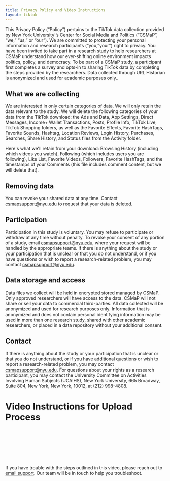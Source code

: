 ```yaml
---
title: Privacy Policy and Video Instructions
layout: tiktok
---
```

<style>
ol li {padding-bottom:15px;}  
  
</style>  

This Privacy Policy (“Policy”) pertains to the TikTok data collection provided by New York University’’s Center for Social Media and Politics (“CSMaP”, “we,” “us,” or “our”). We are committed to protecting your personal information and research participants (“you,”your”) right to privacy.
You have been invited to take part in a research study to help researchers at CSMaP understand how our ever-shifting online environment impacts politics, policy, and democracy. To be part of a CSMaP study, a participant first completes a survey and opts-in to sharing TikTok data by completing the steps provided by the researchers. Data collected through URL Historian is anonymized and used for academic purposes only..


## What we are collecting

We are interested in only certain categories of data. We will only retain the data relevant to the study. We will delete the following categories of your data from the TikTok download: the Ads and Data, App Settings, Direct Messages, Income+ Wallet Transactions, Posts, Profile Info, TikTok Live, TikTok Shopping folders, as well as the Favorite Effects, Favorite HashTags, Favorite Sounds, Hashtag, Location Reviews, Login History, Purchases, Searches, Share History, and Status files from the Activity folder.

Here's what we'll retain from your download: Browsing History (including which videos you watch), Following (which includes users you are following), Like List, Favorite Videos, Followers, Favorite HashTags, and the timestamps of your Comments (this file includes comment content, but we will delete that).


## Removing data

You can revoke your shared data at any time. Contact csmapsupport@nyu.edu to request that your data is deleted.


## Participation

Participation in this study is voluntary. You may refuse to participate or withdraw at any time without penalty. To revoke your consent of any portion of a study, email csmapsupport@nyu.edu, where your request will be handled by the appropriate teams. If there is anything about the study or your participation that is unclear or that you do not understand, or if you have questions or wish to report a research-related problem, you may contact csmapsupport@nyu.edu.


## Data storage and access

Data files we collect will be held in encrypted stored managed by CSMaP. Only approved researchers will have access to the data. CSMaP will not share or sell your data to commercial third-parties. All data collected will be anonymized and used for research purposes only. Information that is anonymized and does not contain personal identifying information may be used in more than one research study, shared with other academic researchers, or placed in a data repository without your additional consent.


## Contact

If there is anything about the study or your participation that is unclear or that you do not understand, or if you have additional questions or wish to report a research-related problem, you may contact csmapsupport@nyu.edu. For questions about your rights as a research participant, you may contact the University Committee on Activities Involving Human Subjects (UCAIHS), New York University, 665 Broadway, Suite 804, New York, New York, 10012, at (212) 998-4808.

# Video Instructions for Upload Process
<div style="padding-top:20px;"></div>

<div style="padding-top:80px;"></div>

If you have trouble with the steps outlined in this video, please reach out to <a href="mailto:csmapsupport@nyu.edu">email support</a>. Our team will be in touch to help you troubleshoot. 
